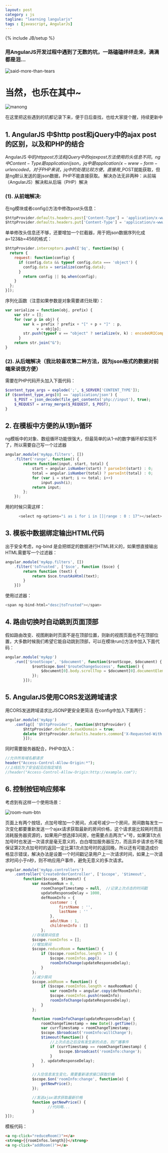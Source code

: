```yaml
---
layout: post
category : js
tagline: "learning langularjs"
tags : [javascript, AngularJs]
---
```

{% include JB/setup %}

### 用AngularJS开发过程中遇到了无数的坑，一路磕磕绊绊走来，满满都是泪...
![said-more-than-tears](https://cloud.githubusercontent.com/assets/3291617/10533255/51bbc77c-73f9-11e5-9e04-c7b022dbf33e.jpg)

# 当然，也乐在其中~
![manong](https://cloud.githubusercontent.com/assets/3291617/10533537/3a1228a6-73fd-11e5-9f7e-48965d995da0.gif)

在这里把这些遇到的坑都记录下来，便于日后查找，也给大家提个醒，持续更新中

## 1. AngularJS 中$http post和jQuery中的ajax post的区别，以及和PHP的结合
AngularJS 中的$http post方法和jQuery中的ajax post方法使用的头信息不同，ng中Content-Type 是application/json，jq中是application/x-www-form-urlencoded，对于PHP来说，jq中的处理比较方便，直接用$_POST就能获取，但是ng默认发送的是json数据，PHP不能直接获取。
解决办法无非两种：从前端（AngularJS）解决和从后端（PHP）解决

### (1). 从前端解决:
在ng模块或者config()方法中修改post头信息：
```javascript
$httpProvider.defaults.headers.post['Content-Type'] = 'application/x-www-form-urlencoded;charset=utf-8';
$httpProvider.defaults.headers.put['Content-Type'] = 'application/x-www-form-urlencoded;charset=utf-8';
```
单单修改头信息还不够，还要增加一个拦截器，用于把json数据序列化成 a=123&b=456的格式：
```javascript
$httpProvider.interceptors.push(['$q', function($q) {
  return {
    request: function(config) {
      if (config.data && typeof config.data === 'object') {
        config.data = serialize(config.data);
      }
        return config || $q.when(config);
    }
  };
}]);
```
序列化函数（注意如果参数是对象需要递归处理）：
```javascript
var serialize = function(obj, prefix) {
    var str = [];
    for (var p in obj) {
        var k = prefix ? prefix + "[" + p + "]" : p, 
              v = obj[p];
        str.push(typeof v == "object" ? serialize(v, k) : encodeURIComponent(k) + "=" + encodeURIComponent(v));
      }
    return str.join("&");
}
```
### (2). 从后端解决（我比较喜欢第二种方法，因为json格式的数据对前端来说很方便）
需要在PHP代码开头加入下面代码：
```php
$content_type_args = explode(';', $_SERVER['CONTENT_TYPE']);
if ($content_type_args[0] == 'application/json') {
    $_POST = json_decode(file_get_contents('php://input'), true);
    $_REQUEST = array_merge($_REQUEST, $_POST);
}
```

## 2. 在模板中方便的从1到n循环
ng模板中的对象、数组循环功能很强大，但最简单的从1-n的数字循环却实现不了，所以需要自己写一个过滤器
```javascript
angular.module('myApp.filters', [])
    .filter('range', function() {
        return function(input, start, total) {
            start = angular.isNumber(start) ? parseInt(start) : 0;
            total = angular.isNumber(total) ? parseInt(total) : 0;
            for (var i = start; i <= total; i++)
                input.push(i);
            return input;
        };
    });
```

用的时候只需这样：
```javascript
      <select ng-options="i as i for i in []|range : 0 : 17"></select>
```
## 3. 模板中数据绑定输出HTML代码
出于安全考虑，ng-bind 是会把绑定的数据进行HTML转义的，如果想直接输出HTML需要写一个过滤器：
```javascript
angular.module('myApp.filters', [])
    .filter('toTrusted', ['$sce', function ($sce) {
        return function (text) {
            return $sce.trustAsHtml(text);
        }
    }])
```
使用过滤器：
```javascript
<span ng-bind-html="desc|toTrusted"></span>
```

## 4. 路由切换时自动跳到页面顶部
假如路由改变、视图刷新时页面不是在顶部位置，则新的视图页面也不在顶部位置，大多数时候我们希望它能自动跳到顶部，可以在模块run()方法中加入下面代码：
```javascript
angular.module('myApp')
    .run(['$rootScope', '$document', function($rootScope, $document) {
            $rootScope.$on('$routeChangeSuccess', function() {
                $document[0].body.scrollTop = $document[0].documentElement.scrollTop = 0;
            });
        }]);
```

## 5. AngularJS使用CORS发送跨域请求
用CORS发送跨域请求比JSONP更安全更简洁
在config中加入下面两行：
```javascript
angular.module('myApp')
    .config([ '$httpProvider', function($httpProvider) {
        $httpProvider.defaults.useXDomain = true;
        delete $httpProvider.defaults.headers.common['X-Requested-With'];
        }]);
```
同时需要服务器配合，PHP中加入：
```PHP
//允许所有域名都请求
header("Access-Control-Allow-Origin:*");
//上线后为了安全起见应指定域名
//header("Access-Control-Allow-Origin:http://example.com");
```

## 6. 控制按钮响应频率
考虑到有这样一个使用场景：
> 
![room-num-btn](https://cloud.githubusercontent.com/assets/3291617/10536724/a16c09fa-741f-11e5-8d78-e751f7b59c80.png)

页面上有两个按钮，点加号增加一个房间，点减号减少一个房间，房间数每发生一次变化都要重新发送一个ajax请求获取最新的房间价格，这个请求是比较耗时而且消耗服务器资源的，如果用户想选择3间房，他需要点击两次“+”号，如果第1次点加号时也发送一次请求是毫无意义的，白白增加服务器压力，而且异步请求也不能保证第2次点加号时的返回一定比第1次点加号时的返回晚，所以还有可能造成价格显示错误，解决办法是设置一个时间戳记录用户上一次请求时间，如果上一次请求时间小于n秒，则不响应用户事件，避免无意义的多次请求。

```javascript
angular.module('myApp.controllers')
    .controller('CreateOrderController', ['$scope', '$timeout',
        function($scope, $timeout) {
            var maxRoomNum = 8,
                roomChangeTimestamp = null,  //记录上次点击的时间戳
                updateResponseDelay = 1000,
                defRoomInfo = {
                    customer : {
                        firstName : '',
                        lastName : ''
                    },
                    adultNum : 1,
                    childrenInfo : []
                };
            //存储房间信息
            $scope.roomInfos = [];
            //增加房间
            $scope.reduceRoom = function() {
                if ($scope.roomInfos.length > 1) {
                    $scope.roomInfos.pop();
                    roomInfoChange(updateResponseDelay);
                }
            };
            //减少房间
            $scope.addRoom = function() {
                if ($scope.roomInfos.length < maxRoomNum) {
                    var roomInfo = angular.copy(defRoomInfo);
                    $scope.roomInfos.push(roomInfo);
                    roomInfoChange(updateResponseDelay);
                }
            };

            function roomInfoChange(updateResponseDelay) {
                roomChangeTimestamp = new Date().getTime();
                var currTimestamp = roomChangeTimestamp;
                $scope.$broadcast('roomInfo:willChange');
                $timeout(function() {
                    //上次点击之后没有发生新的点击，则广播事件
                    if (currTimestamp == roomChangeTimestamp) {
                        $scope.$broadcast('roomInfo:change');
                    }
                }, updateResponseDelay);
            }

            //入住信息发生变化，需要重新请求接口获取价格
            $scope.$on('roomInfo:change', function(e) {
                getNewPrice();
            });

            //发送ajax请求获取最新价格
            function getNewPrice() {
                   //代码略...
            }
}]);
```
模板代码：
```html
<a ng-click="reduceRoom()"></a>
<strong>{{roomInfos.length}}</strong>
<a ng-click="addRoom()"></a>
```